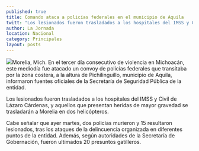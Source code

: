 ```yaml
---
published: true
title: Comando ataca a policías federales en el municipio de Aquila
twitt: "Los lesionados fueron trasladados a los hospitales del IMSS y Civil de Lázaro Cárdenas, y aquellos que presentan heridas de mayor gravedad se trasladarán a Morelia en dos helicópteros"
author: La Jornada
location: Nacional
category: Principales
layout: posts
---
```


![](http://i.imgur.com/hj7EFY6m.jpg)Morelia, Mich. En el tercer día consecutivo de violencia en Michoacán, este mediodía fue atacado un convoy de policías federales que transitaba por la zona costera, a la altura de Pichilinguillo, municipio de Aquila, informaron fuentes oficiales de la Secretaría de Seguridad Pública de la entidad.

Los lesionados fueron trasladados a los hospitales del IMSS y Civil de Lázaro Cárdenas, y aquellos que presentan heridas de mayor gravedad se trasladarán a Morelia en dos helicópteros.

Cabe señalar que ayer martes, dos policías murieron y 15 resultaron lesionados, tras los ataques de la delincuencia organizada en diferentes puntos de la entidad. Además, según autoridades de la Secretaría de Gobernación, fueron ultimados 20 presuntos gatilleros.
